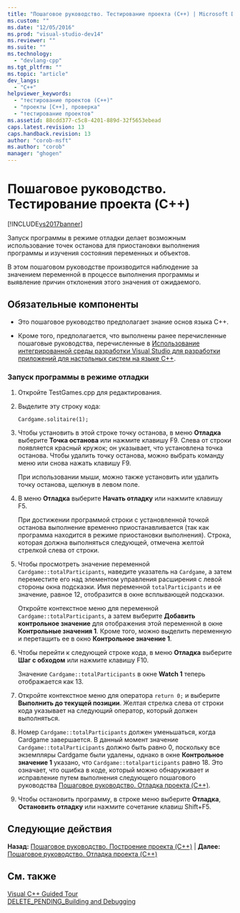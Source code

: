 ```yaml
---
title: "Пошаговое руководство. Тестирование проекта (C++) | Microsoft Docs"
ms.custom: ""
ms.date: "12/05/2016"
ms.prod: "visual-studio-dev14"
ms.reviewer: ""
ms.suite: ""
ms.technology: 
  - "devlang-cpp"
ms.tgt_pltfrm: ""
ms.topic: "article"
dev_langs: 
  - "C++"
helpviewer_keywords: 
  - "тестирование проектов (C++)"
  - "проекты [C++], проверка"
  - "тестирование проектов"
ms.assetid: 88cdd377-c5c8-4201-889d-32f5653ebead
caps.latest.revision: 13
caps.handback.revision: 13
author: "corob-msft"
ms.author: "corob"
manager: "ghogen"
---
```

# Пошаговое руководство. Тестирование проекта (C++)
[!INCLUDE[vs2017banner](../assembler/inline/includes/vs2017banner.md)]

Запуск программы в режиме отладки делает возможным использование точек останова для приостановки выполнения программы и изучения состояния переменных и объектов.  
  
 В этом пошаговом руководстве производится наблюдение за значением переменной в процессе выполнения программы и выявление причин отклонения этого значения от ожидаемого.  
  
## Обязательные компоненты  
  
-   Это пошаговое руководство предполагает знание основ языка C\+\+.  
  
-   Кроме того, предполагается, что выполнены ранее перечисленные пошаговые руководства, перечисленные в [Использование интегрированной среды разработки Visual Studio для разработки приложений для настольных систем на языке C\+\+](../ide/using-the-visual-studio-ide-for-cpp-desktop-development.md).  
  
### Запуск программы в режиме отладки  
  
1.  Откройте TestGames.cpp для редактирования.  
  
2.  Выделите эту строку кода:  
  
     `Cardgame.solitaire(1);`  
  
3.  Чтобы установить в этой строке точку останова, в меню **Отладка** выберите **Точка останова** или нажмите клавишу F9.  Слева от строки появляется красный кружок; он указывает, что установлена точка останова.  Чтобы удалить точку останова, можно выбрать команду меню или снова нажать клавишу F9.  
  
     При использовании мыши, можно также установить или удалить точку останова, щелкнув в левом поле.  
  
4.  В меню **Отладка** выберите **Начать отладку** или нажмите клавишу F5.  
  
     При достижении программой строки с установленной точкой останова выполнение временно приостанавливается \(так как программа находится в режиме приостановки выполнения\).  Строка, которая должна выполняться следующей, отмечена желтой стрелкой слева от строки.  
  
5.  Чтобы просмотреть значение переменной `Cardgame::totalParticipants`, наведите указатель на `Cardgame`, а затем переместите его над элементом управления расширения с левой стороны окна подсказки.  Имя переменной `totalParticipants` и ее значение, равное 12, отобразится в окне всплывающей подсказки.  
  
     Откройте контекстное меню для переменной `Cardgame::totalParticipants`, а затем выберите **Добавить контрольное значение** для отображения этой переменной в окне **Контрольные значения 1**.  Кроме того, можно выделить переменную и перетащить ее в окно **Контрольное значение 1**.  
  
6.  Чтобы перейти к следующей строке кода, в меню **Отладка** выберите **Шаг с обходом** или нажмите клавишу F10.  
  
     Значение `Cardgame::totalParticipants` в окне **Watch 1** теперь отображается как 13.  
  
7.  Откройте контекстное меню для оператора `return 0;` и выберите **Выполнить до текущей позиции**.  Желтая стрелка слева от строки кода указывает на следующий оператор, который должен выполняться.  
  
8.  Номер `Cardgame::totalParticipants` должен уменьшаться, когда Cardgame завершается.  В данный момент значение `Cardgame::totalParticipants` должно быть равно 0, поскольку все экземпляры Cardgame были удалены, однако в окне **Контрольное значение 1** указано, что `Cardgame::totalparticipants` равно 18.  Это означает, что ошибка в коде, который можно обнаруживает и исправление путем выполнения следующего пошагового руководства [Пошаговое руководство. Отладка проекта \(C\+\+\)](../ide/walkthrough-debugging-a-project-cpp.md).  
  
9. Чтобы остановить программу, в строке меню выберите **Отладка**, **Остановить отладку** или нажмите сочетание клавиш Shift\+F5.  
  
## Следующие действия  
 **Назад:** [Пошаговое руководство. Построение проекта \(C\+\+\)](../ide/walkthrough-building-a-project-cpp.md) &#124; **Далее:** [Пошаговое руководство. Отладка проекта \(C\+\+\)](../ide/walkthrough-debugging-a-project-cpp.md)  
  
## См. также  
 [Visual C\+\+ Guided Tour](http://msdn.microsoft.com/ru-ru/499cb66f-7df1-45d6-8b6b-33d94fd1f17c)   
 [DELETE\_PENDING\_Building and Debugging](http://msdn.microsoft.com/ru-ru/9f6ba537-5ea0-46fb-b6ba-b63d657d84f1)
